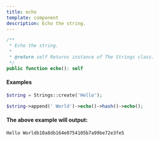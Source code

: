 ```yaml
---
title: echo
template: component
description: Echo the string.
---
```


```php
/**
 * Echo the string.
 *
 * @return self Returns instance of The Strings class.
 */
public function echo(): self
```

#### Examples

```php
$string = Strings::create('Hello');

$string->append(' World')->echo()->hash()->echo();
```

#### The above example will output:

```text
Hello Worldb10a8db164e0754105b7a99be72e3fe5
```
